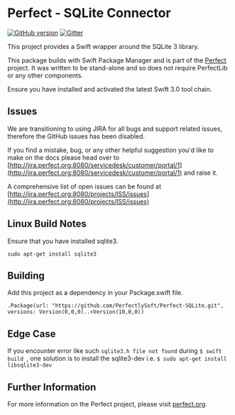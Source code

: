 # Perfect - SQLite Connector

[![GitHub version](https://badge.fury.io/gh/PerfectlySoft%2FPerfect-SQLite.svg)](https://badge.fury.io/gh/PerfectlySoft%2FPerfect-SQLite)
[![Gitter](https://badges.gitter.im/PerfectlySoft/PerfectDocs.svg)](https://gitter.im/PerfectlySoft/PerfectDocs?utm_source=badge&utm_medium=badge&utm_campaign=pr-badge)


This project provides a Swift wrapper around the SQLite 3 library.

This package builds with Swift Package Manager and is part of the [Perfect](https://github.com/PerfectlySoft/Perfect) project. It was written to be stand-alone and so does not require PerfectLib or any other components.

Ensure you have installed and activated the latest Swift 3.0 tool chain.


## Issues

We are transitioning to using JIRA for all bugs and support related issues, therefore the GitHub issues has been disabled.

If you find a mistake, bug, or any other helpful suggestion you'd like to make on the docs please head over to [http://jira.perfect.org:8080/servicedesk/customer/portal/1](http://jira.perfect.org:8080/servicedesk/customer/portal/1) and raise it.

A comprehensive list of open issues can be found at [http://jira.perfect.org:8080/projects/ISS/issues](http://jira.perfect.org:8080/projects/ISS/issues)

## Linux Build Notes

Ensure that you have installed sqlite3.

```
sudo apt-get install sqlite3
```

## Building

Add this project as a dependency in your Package.swift file.

```
.Package(url: "https://github.com/PerfectlySoft/Perfect-SQLite.git", versions: Version(0,0,0)..<Version(10,0,0))
```

## Edge Case
If you encounter error like such ``` sqlite3.h file not found ``` during ```$ swift build ```, one solution is to install the sqlite3-dev i.e. ```$ sudo apt-get install libsqlite3-dev```

## Further Information
For more information on the Perfect project, please visit [perfect.org](http://perfect.org).
